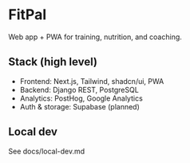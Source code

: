 # FitPal

Web app + PWA for training, nutrition, and coaching.

## Stack (high level)
- Frontend: Next.js, Tailwind, shadcn/ui, PWA
- Backend: Django REST, PostgreSQL
- Analytics: PostHog, Google Analytics
- Auth & storage: Supabase (planned)

## Local dev
See docs/local-dev.md
